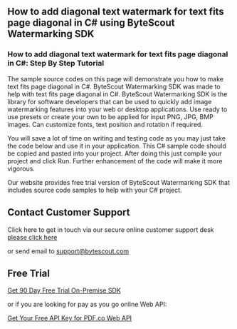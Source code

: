 ## How to add diagonal text watermark for text fits page diagonal in C# using ByteScout Watermarking SDK

### How to add diagonal text watermark for text fits page diagonal in C#: Step By Step Tutorial

The sample source codes on this page will demonstrate you how to make text fits page diagonal in C#. ByteScout Watermarking SDK was made to help with text fits page diagonal in C#. ByteScout Watermarking SDK is the library for software developers that can be used to quickly add image watermarking features into your web or desktop applications. Use ready to use presets or create your own to be applied for input PNG, JPG, BMP images. Can customize fonts, text position and rotation if required.

You will save a lot of time on writing and testing code as you may just take the code below and use it in your application. This C# sample code should be copied and pasted into your project. After doing this just compile your project and click Run. Further enhancement of the code will make it more vigorous.

Our website provides free trial version of ByteScout Watermarking SDK that includes source code samples to help with your C# project.

## Contact Customer Support

Click here to get in touch via our secure online customer support desk [please click here](https://bytescout.zendesk.com/hc/en-us/requests/new?subject=ByteScout%20Watermarking%20SDK%20Question)

or send email to [support@bytescout.com](mailto:support@bytescout.com?subject=ByteScout%20Watermarking%20SDK%20Question) 

## Free Trial

[Get 90 Day Free Trial On-Premise SDK](https://bytescout.com/download/web-installer?utm_source=github-readme)

or if you are looking for pay as you go online Web API:

[Get Your Free API Key for PDF.co Web API](https://pdf.co/documentation/api?utm_source=github-readme)